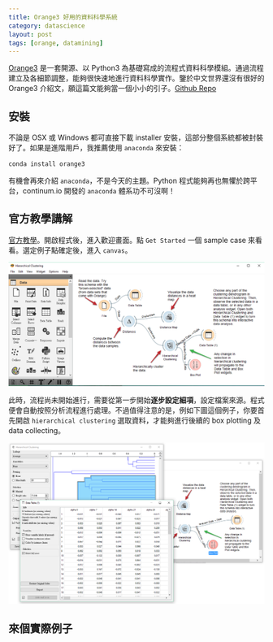 ```yaml
---
title: Orange3 好用的資料科學系統
category: datascience
layout: post
tags: [orange, datamining]
---
```

[Orange3](http://orange.biolab.si/orange3/) 是一套開源、以 Python3 為基礎寫成的流程式資料科學模組。通過流程建立及各細節調整，能夠很快速地進行資料科學實作。鑒於中文世界還沒有很好的 Orange3 介紹文，願這篇文能夠當一個小小的引子。[Github Repo](https://github.com/biolab/orange3)

## 安裝
不論是 OSX 或 Windows 都可直接下載 installer 安裝，這部分整個系統都被封裝好了。如果是進階用戶，我推薦使用 ``anaconda`` 來安裝：

``` sh
conda install orange3
```

有機會再來介紹 ``anaconda``，不是今天的主題。Python 程式能夠再也無懼於跨平台，continum.io 開發的 ``anaconda`` 體系功不可沒啊！

## 官方教學講解
[官方教學](http://orange.biolab.si/getting-started/)。開啟程式後，進入歡迎畫面。點 ``Get Started`` 一個 sample case 來看看。選定例子點確定後，進入 ``canvas``。

![canvas](/assets/orange.png)

此時，流程尚未開始進行，需要從第一步開始**逐步設定細項**，設定檔案來源。程式便會自動按照分析流程進行處理。不過值得注意的是，例如下圖這個例子，你要首先開啟 ``hierarchical clustering`` 選取資料，才能夠進行後續的 box plotting 及 data collecting。

![all orange](/assets/allorange.png)

## 來個實際例子

